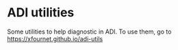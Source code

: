 # ADI utilities

Some utilities to help diagnostic in ADI.
To use them, go to https://xfournet.github.io/adi-utils 
